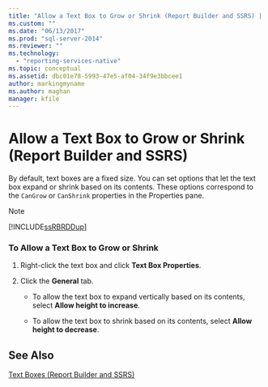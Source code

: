 ```yaml
---
title: "Allow a Text Box to Grow or Shrink (Report Builder and SSRS) | Microsoft Docs"
ms.custom: ""
ms.date: "06/13/2017"
ms.prod: "sql-server-2014"
ms.reviewer: ""
ms.technology: 
  - "reporting-services-native"
ms.topic: conceptual
ms.assetid: dbc01e78-5993-47e5-af04-34f9e3bbcee1
author: markingmyname
ms.author: maghan
manager: kfile
---
```

# Allow a Text Box to Grow or Shrink (Report Builder and SSRS)
  By default, text boxes are a fixed size. You can set options that let the text box expand or shrink based on its contents. These options correspond to the `CanGrow` or `CanShrink` properties in the Properties pane.  
  
> [!NOTE]  
>  [!INCLUDE[ssRBRDDup](../../includes/ssrbrddup-md.md)]  
  
### To Allow a Text Box to Grow or Shrink  
  
1.  Right-click the text box and click **Text Box Properties**.  
  
2.  Click the **General** tab.  
  
    -   To allow the text box to expand vertically based on its contents, select **Allow height to increase**.  
  
    -   To allow the text box to shrink based on its contents, select **Allow height to decrease**.  
  
## See Also  
 [Text Boxes &#40;Report Builder and SSRS&#41;](text-boxes-report-builder-and-ssrs.md)  
  
  
